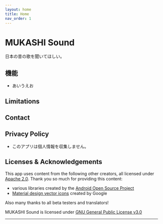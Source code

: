 ```yaml
---
layout: home
title: Home
nav_order: 1
---
```


# MUKASHI Sound
日本の昔の歌を聞いてほしい。

## 機能
 - あいうえお

## Limitations

## Contact

## Privacy Policy
 - このアプリは個人情報を収集しません。

## Licenses & Acknowledgements

This app uses content from the following other creators, all licensed under
[Apache 2.0](https://www.apache.org/licenses/LICENSE-2.0). Thank you so much for providing this content:
- various libraries created by the [Android Open Source Project](https://source.android.com/)
- [Material design vector icons](https://fonts.google.com/icons) created by Google

Also many thanks to all beta testers and translators!

MUKASHI Sound is licensed under [GNU General Public License v3.0](https://www.gnu.org/licenses/gpl-3.0.html)

---